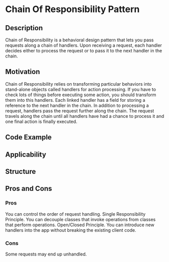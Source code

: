 
# Chain Of Responsibility Pattern

## Description
Chain of Responsibility is a behavioral design pattern that lets you pass requests along a chain of handlers. Upon receiving a request, each handler decides either to process the request or to pass it to the next handler in the chain.

## Motivation
Chain of Responsibility relies on transforming particular behaviors into stand-alone objects called handlers for action processing. If you have to check lots of things before executing some action, you should transform them into this handlers. Each linked handler has a field for storing a reference to the next handler in the chain. In addition to processing a request, handlers pass the request further along the chain. The request travels along the chain until all handlers have had a chance to process it and one final action is finally executed.
## Code Example

## Applicability

## Structure

## Pros and Cons

### Pros
 You can control the order of request handling.
 Single Responsibility Principle. You can decouple classes that invoke operations from classes that perform operations.
 Open/Closed Principle. You can introduce new handlers into the app without breaking the existing client code.
### Cons
 Some requests may end up unhandled.